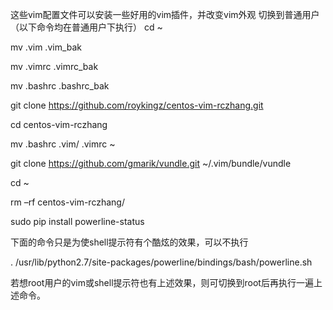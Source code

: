 这些vim配置文件可以安装一些好用的vim插件，并改变vim外观
切换到普通用户（以下命令均在普通用户下执行）
cd ~

mv .vim .vim_bak

mv .vimrc .vimrc_bak

mv .bashrc .bashrc_bak

git clone https://github.com/roykingz/centos-vim-rczhang.git

cd centos-vim-rczhang

mv .bashrc .vim/ .vimrc ~

git clone https://github.com/gmarik/vundle.git ~/.vim/bundle/vundle

cd ~

rm –rf centos-vim-rczhang/

sudo pip install powerline-status


下面的命令只是为使shell提示符有个酷炫的效果，可以不执行

. /usr/lib/python2.7/site-packages/powerline/bindings/bash/powerline.sh


若想root用户的vim或shell提示符也有上述效果，则可切换到root后再执行一遍上述命令。

